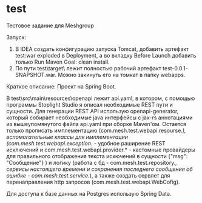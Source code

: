 # test
Тестовое задание для Meshgroup

Запуск:
  1. В IDEA создать конфигурацию запуска Tomcat, добавить артефакт test:war exploded в Deployment, а во вкладку Before Launch добавить только Run Maven Goal: clean install.
  2. По пути test\target\ лежит полностью рабочий артефакт test-0.0.1-SNAPSHOT.war. Можно закинуть его на томкат в папку webapps.

Краткое описание:
  Проект на Spring Boot.
  
  В test\src\main\resources\openapi лежит api.yaml, в котором, с помощью программы Stoplight Studio я описал 
  необходимые REST пути и сущности. Для генерации REST API использую openapi-generator, который собирает необходимые java интерфейсы c jax-rs аннотациями из 
  вышеупомянутого файла api.yaml при сборке Maven'ом. Остается только прописать имплементацию (com.mesh.test.webapi.resourse.*), вспомогательные классы для имплементации 
  (com.mesh.test.webapi.exception.* - удобное раширение REST исключений
  и com.mesh.test.webapi.provider.* - кастомные провайдеры для правильного отображения текста искючений в сущности {"msg": "Сообщение"} )
  и логику (работа с бд - com.mesh.test.repository.*, сервисы настоящего времени и сохранения последнего сообщения об ошибке - com.mesh.test.service.*), 
  а также создать сервлет для перенаправления http запросов (сom.mesh.test.webapi.WebCofig).
  
  Для доступа к базе данных на Postgres использую Spring Data.
  

